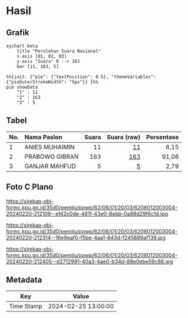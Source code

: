 # Hasil

## Grafik

```mermaid
xychart-beta
    title "Perolehan Suara Nasional"
    x-axis [01, 02, 03]
    y-axis "Suara" 0 --> 163
    bar [11, 163, 5]
```

```mermaid
%%{init: {"pie": {"textPosition": 0.5}, "themeVariables": {"pieOuterStrokeWidth": "5px"}} }%%
pie showData
    "1" : 11
    "2" : 163
    "3" : 5
```

## Tabel

| No. | Nama Paslon    | Suara | Suara (raw) | Persentase |
|:--- |:-------------- | -----:| -----------:| ----------:|
| 1   | ANIES MUHAIMIN | 11    | [11][p-1]   | 6,15       |
| 2   | PRABOWO GIBRAN | 163   | [163][p-2]  | 91,06      |
| 3   | GANJAR MAHFUD  | 5     | [5][p-3]    | 2,79       |


[p-1]: https://github.com/gigit-pemilu/pemilu-2024/blob/main/pilpres/hitung-suara/sub/62-kalimantan-tengah/sub/06-katingan/sub/01-kamipang/sub/2003-telaga/sub/004-tps/sub/paslon-1.txt
[p-2]: https://github.com/gigit-pemilu/pemilu-2024/blob/main/pilpres/hitung-suara/sub/62-kalimantan-tengah/sub/06-katingan/sub/01-kamipang/sub/2003-telaga/sub/004-tps/sub/paslon-2.txt
[p-3]: https://github.com/gigit-pemilu/pemilu-2024/blob/main/pilpres/hitung-suara/sub/62-kalimantan-tengah/sub/06-katingan/sub/01-kamipang/sub/2003-telaga/sub/004-tps/sub/paslon-3.txt

## Foto C Plano

https://sirekap-obj-formc.kpu.go.id/35d0/pemilu/ppwp/62/06/01/20/03/6206012003004-20240220-212109--ef42c0de-481f-43e0-8ebb-0a88d29f6c1d.jpg

https://sirekap-obj-formc.kpu.go.id/35d0/pemilu/ppwp/62/06/01/20/03/6206012003004-20240220-212314--16e9eaf0-f5be-4aa1-843d-f245889af139.jpg

https://sirekap-obj-formc.kpu.go.id/35d0/pemilu/ppwp/62/06/01/20/03/6206012003004-20240220-212405--d2712991-40a3-4ae0-b34d-88e0ebe59c88.jpg


## Metadata

| Key        | Value               |
| ---------- | ------------------- |
| Time Stamp | 2024-02-25 13:00:00 |



